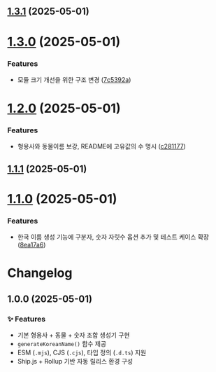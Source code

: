 ## [1.3.1](https://github.com/HC-kang/ko-unique-name-generator/compare/v1.3.0...v1.3.1) (2025-05-01)



# [1.3.0](https://github.com/HC-kang/ko-unique-name-generator/compare/v1.2.0...v1.3.0) (2025-05-01)


### Features

* 모듈 크기 개선을 위한 구조 변경 ([7c5392a](https://github.com/HC-kang/ko-unique-name-generator/commit/7c5392ae78566cc6dd62fda2c19a2fa653349f25))



# [1.2.0](https://github.com/HC-kang/ko-unique-name-generator/compare/v1.1.1...v1.2.0) (2025-05-01)


### Features

* 형용사와 동물이름 보강, README에 고유값의 수 명시 ([c281177](https://github.com/HC-kang/ko-unique-name-generator/commit/c281177b7546a7dd7ae3dc1c9b381f85fc22d6a1))



## [1.1.1](https://github.com/HC-kang/ko-unique-name-generator/compare/v1.1.0...v1.1.1) (2025-05-01)



# [1.1.0](https://github.com/HC-kang/ko-unique-name-generator/compare/v1.0.0...v1.1.0) (2025-05-01)


### Features

* 한국 이름 생성 기능에 구분자, 숫자 자릿수 옵션 추가 및 테스트 케이스 확장 ([8ea17a6](https://github.com/HC-kang/ko-unique-name-generator/commit/8ea17a6ce43c61c4321b87a546adf80fd6509b9f))



# Changelog

## 1.0.0 (2025-05-01)

### ✨ Features

- 기본 형용사 + 동물 + 숫자 조합 생성기 구현
- `generateKoreanName()` 함수 제공
- ESM (`.mjs`), CJS (`.cjs`), 타입 정의 (`.d.ts`) 지원
- Ship.js + Rollup 기반 자동 릴리스 환경 구성
